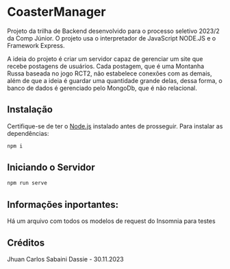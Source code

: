 # CoasterManager

Projeto da trilha de Backend desenvolvido para o processo seletivo 2023/2 da Comp Júnior.
O projeto usa o interpretador de JavaScript NODE.JS e o Framework Express.

A ideia do projeto é criar um servidor capaz de gerenciar um site que recebe postagens de usuários. Cada postagem, que é uma Montanha Russa baseada no jogo RCT2, não estabelece conexões com as demais, além de que a ideia é guardar uma quantidade grande delas, dessa forma, o banco de dados é gerenciado pelo MongoDb, que é não relacional.

## Instalação

Certifique-se de ter o [Node.js](https://nodejs.org/) instalado antes de prosseguir.
Para instalar as dependências:
```bash
npm i
```

## Iniciando o Servidor
```bash
npm run serve
```
## Informações inportantes:
Há um arquivo com todos os modelos de request do Insomnia para testes

## Créditos
Jhuan Carlos Sabaini Dassie - 30.11.2023
